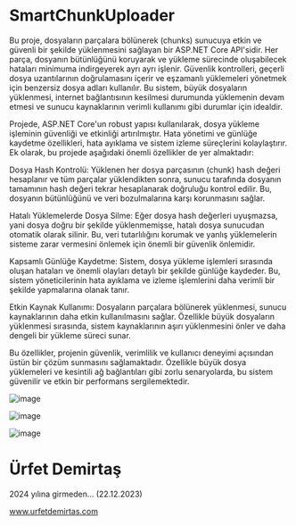 # SmartChunkUploader
Bu proje, dosyaların parçalara bölünerek (chunks) sunucuya etkin ve güvenli bir şekilde yüklenmesini sağlayan bir ASP.NET Core API'sidir. Her parça, dosyanın bütünlüğünü koruyarak ve yükleme sürecinde oluşabilecek hataları minimuma indirgeyerek ayrı ayrı işlenir. Güvenlik kontrolleri, geçerli dosya uzantılarının doğrulamasını içerir ve eşzamanlı yüklemeleri yönetmek için benzersiz dosya adları kullanılır. Bu sistem, büyük dosyaların yüklenmesi, internet bağlantısının kesilmesi durumunda yüklemenin devam etmesi ve sunucu kaynaklarının verimli kullanımı gibi durumlar için idealdir.

Projede, ASP.NET Core'un robust yapısı kullanılarak, dosya yükleme işleminin güvenliği ve etkinliği artırılmıştır. Hata yönetimi ve günlüğe kaydetme özellikleri, hata ayıklama ve sistem izleme süreçlerini kolaylaştırır. Ek olarak, bu projede aşağıdaki önemli özellikler de yer almaktadır:

Dosya Hash Kontrolü: Yüklenen her dosya parçasının (chunk) hash değeri hesaplanır ve tüm parçalar yüklendikten sonra, sunucu tarafında dosyanın tamamının hash değeri tekrar hesaplanarak doğruluğu kontrol edilir. Bu, dosyanın bütünlüğünü ve veri bozulmalarına karşı korunmasını sağlar.

Hatalı Yüklemelerde Dosya Silme: Eğer dosya hash değerleri uyuşmazsa, yani dosya doğru bir şekilde yüklenmemişse, hatalı dosya sunucudan otomatik olarak silinir. Bu, veri tutarlılığını korumak ve yanlış yüklemelerin sisteme zarar vermesini önlemek için önemli bir güvenlik önlemidir.

Kapsamlı Günlüğe Kaydetme: Sistem, dosya yükleme işlemleri sırasında oluşan hataları ve önemli olayları detaylı bir şekilde günlüğe kaydeder. Bu, sistem yöneticilerinin hata ayıklama ve izleme işlemlerini daha verimli bir şekilde yapmalarına olanak tanır.

Etkin Kaynak Kullanımı: Dosyaların parçalara bölünerek yüklenmesi, sunucu kaynaklarının daha etkin kullanılmasını sağlar. Özellikle büyük dosyaların yüklenmesi sırasında, sistem kaynaklarının aşırı yüklenmesini önler ve daha dengeli bir yükleme süreci sunar.

Bu özellikler, projenin güvenlik, verimlilik ve kullanıcı deneyimi açısından üstün bir çözüm sunmasını sağlamaktadır. Özellikle büyük dosya yüklemeleri ve kesintili ağ bağlantıları gibi zorlu senaryolarda, bu sistem güvenilir ve etkin bir performans sergilemektedir.

![image](https://github.com/urfetdemirtas/SmartChunkUploader/assets/11385403/df23fae5-fa1f-4187-b10a-d316ea105609)

![image](https://github.com/urfetdemirtas/SmartChunkUploader/assets/11385403/8c29c90a-71b5-4d2b-a8cf-44cb79a5086c)

![image](https://github.com/urfetdemirtas/SmartChunkUploader/assets/11385403/a7957240-5cb0-4066-83df-26527db82e5e)

# Ürfet Demirtaş
2024 yılına girmeden... (22.12.2023)

www.urfetdemirtas.com
